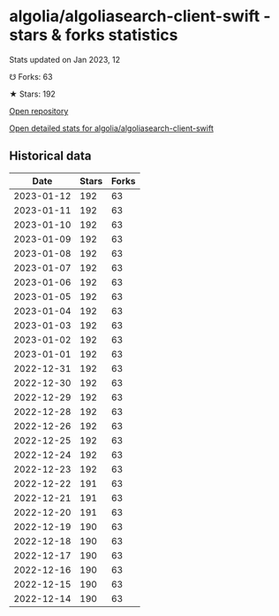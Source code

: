 # algolia/algoliasearch-client-swift - stars & forks statistics

Stats updated on Jan 2023, 12

☋ Forks: 63

★ Stars: 192

[Open repository](https://github.com/algolia/algoliasearch-client-swift)

[Open detailed stats for algolia/algoliasearch-client-swift](https://reviewgithub.com/rep/algolia/algoliasearch-client-swift)

## Historical data
| Date | Stars | Forks |
|------|-------|-------|
| 2023-01-12 | 192 | 63 | 
| 2023-01-11 | 192 | 63 | 
| 2023-01-10 | 192 | 63 | 
| 2023-01-09 | 192 | 63 | 
| 2023-01-08 | 192 | 63 | 
| 2023-01-07 | 192 | 63 | 
| 2023-01-06 | 192 | 63 | 
| 2023-01-05 | 192 | 63 | 
| 2023-01-04 | 192 | 63 | 
| 2023-01-03 | 192 | 63 | 
| 2023-01-02 | 192 | 63 | 
| 2023-01-01 | 192 | 63 | 
| 2022-12-31 | 192 | 63 | 
| 2022-12-30 | 192 | 63 | 
| 2022-12-29 | 192 | 63 | 
| 2022-12-28 | 192 | 63 | 
| 2022-12-26 | 192 | 63 | 
| 2022-12-25 | 192 | 63 | 
| 2022-12-24 | 192 | 63 | 
| 2022-12-23 | 192 | 63 | 
| 2022-12-22 | 191 | 63 | 
| 2022-12-21 | 191 | 63 | 
| 2022-12-20 | 191 | 63 | 
| 2022-12-19 | 190 | 63 | 
| 2022-12-18 | 190 | 63 | 
| 2022-12-17 | 190 | 63 | 
| 2022-12-16 | 190 | 63 | 
| 2022-12-15 | 190 | 63 | 
| 2022-12-14 | 190 | 63 | 


